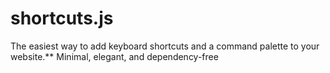 # shortcuts.js
The easiest way to add keyboard shortcuts and a command palette to your website.**   Minimal, elegant, and dependency-free

